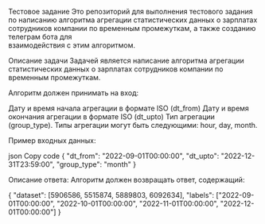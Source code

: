 Тестовое задание
    Это репозиторий для выполнения тестового задания по написанию алгоритма агрегации статистических данных о зарплатах сотрудников компании по временным промежуткам, а также созданию телеграм бота для         
    взаимодействия с этим алгоритмом.

Описание задачи
Задачей является написание алгоритма агрегации статистических данных о зарплатах сотрудников компании по временным промежуткам.

Алгоритм должен принимать на вход:

Дату и время начала агрегации в формате ISO (dt_from)
Дату и время окончания агрегации в формате ISO (dt_upto)
Тип агрегации (group_type). Типы агрегации могут быть следующими: hour, day, month.

Пример входных данных:

json
Copy code
{
  "dt_from": "2022-09-01T00:00:00",
  "dt_upto": "2022-12-31T23:59:00",
  "group_type": "month"
}

Описание ответа:
Алгоритм должен возвращать ответ, содержащий:

{
  "dataset": [5906586, 5515874, 5889803, 6092634],
  "labels": ["2022-09-01T00:00:00", "2022-10-01T00:00:00", "2022-11-01T00:00:00", "2022-12-01T00:00:00"]
}
